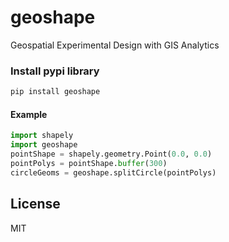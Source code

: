 # geoshape
Geospatial Experimental Design with GIS Analytics

### Install pypi library
```python
pip install geoshape
```
#### Example
```python
import shapely
import geoshape
pointShape = shapely.geometry.Point(0.0, 0.0)
pointPolys = pointShape.buffer(300)
circleGeoms = geoshape.splitCircle(pointPolys)
```

License
----
MIT
